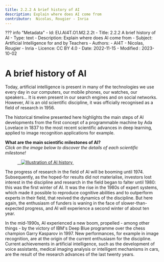 ```yaml
---
title: 2.2.2 A brief history of AI
description: Explain where does AI come from
contributor:  Nicolas, Rougier - Inria
---
```

??? info "Metadata"
    - Id: EU.AI4T.O1.M2.2.2t
    - Title: 2.2.2 A brief history of AI
    - Type: text
    - Description: Explain where does AI come from
    - Subject: Artificial Intelligence for and by Teachers
    - Authors:
        - AI4T 
        - Nicolas, Rougier - Inria
    - Licence: CC BY 4.0
    - Date: 2022-11-15
    - Modified : 2023-10-02


# A brief history of AI
Today, artificial intelligence is present in many of the technologies we use every day in our computers, our mobile phones, our watches, our speakers... It is even present in our search engines and on social networks.  
However, AI is an old scientific discipline, it was officially recognised as a field of research in 1956.

The historical timeline presented here highlights the main steps of AI developments from the first concept of a programmable machine by Ada Lovelace in 1837 to the most recent scientific advances in deep learning, applied to image recognition applications for example.

**What are the main scientific milestones of AI?**  
_Click on the image below to discover the details of each scientific milestone!_

<a href="2-2-2-Discover-AI-history-EN/AI-history-EN.html" target="_blank">
<figure> 
  <img src="Images/AI-historical-timeline-EN.png" alt="Illustration of AI history"/> 
</figure></a>


The progress of research in the field of AI will be booming until 1974.
Subsequently, as the hoped-for results did not materialise, investors lost interest in the discipline and research in the field began to falter until 1980: this was the first winter of AI. It was the rise in the 1980s of expert systems, which made it possible to reproduce cognitive abilities and to outperform experts in their field, that revived the dynamics of the discipline. But here again, the enthusiasm of funders is waning in the face of slower-than-expected progress, and AI will experience a second winter of about ten year.

In the mid-1990s, AI experienced a new boom, propelled - among other things - by the victory of IBM's Deep Blue programme over the chess champion Garry Kasparov in 1997. New performances, for example in image recognition, are at the origin of the current enthusiasm for the discipline. Current achievements in artificial intelligence, such as the development of voice assistants, medical imaging analysis or intelligent mechanisms in cars, are the result of the research advances of the last twenty years.        
